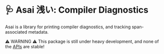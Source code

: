 # 🩺 Asai 浅い: Compiler Diagnostics

Asai is a library for printing compiler diagnostics, and tracking span-associated metadata.

⚠ WARNING ⚠ This package is still under heavy development, and none of the [APIs](https://redprl.org/asai/asai/index.html) are stable!

